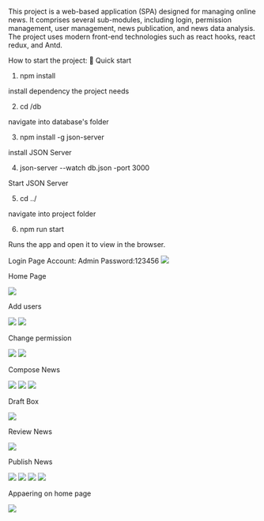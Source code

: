 This project is a web-based application (SPA) designed for managing online news. 
It comprises several sub-modules, including login, permission management, user management, news publication, and news data analysis. 
The project uses modern front-end technologies such as react hooks, react redux, and Antd.

How to start the project:
🚀 Quick start

1. npm install

install dependency the project needs

2. cd /db

navigate into database's folder

3. npm install -g json-server

install JSON Server

4. json-server --watch db.json -port 3000

Start JSON Server

5. cd ../

navigate into project folder

6. npm run start

Runs the app and open it to view in the browser.


Login Page  Account: Admin Password:123456
![](images/Login.png)

Home Page

![](images/Home%20page.png)

Add users 

![](images/Add%20user1.png)
![](images/Add%20user2.png)

Change permission

![](images/Manage%20roles'%20permisssions%20.png)
![](images/manage%20different%20right%20permissions.png)



Compose News 

![](images/compose%20news1.png)
![](images/compose%20news2.png)
![](images/compose%20news3.png)


Draft Box 

![](images/draft%20box.png)


Review News

![](images/review%20box2.png)


Publish News 

![](images/publish1.png)
![](images/publish2.png)
![](images/publish3.png)
![](images/publish4.png)

Appaering on home page

![](images/Appaering%20on%20home%20page.png)



